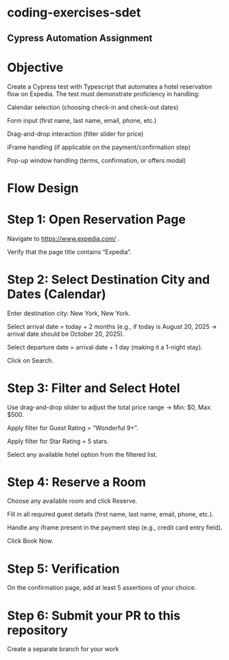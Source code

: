 # coding-exercises-sdet
## Cypress Automation Assignment
# Objective

Create a Cypress test with Typescript that automates a hotel reservation flow on Expedia. The test must demonstrate proficiency in handling:

Calendar selection (choosing check-in and check-out dates)

Form input (first name, last name, email, phone, etc.)

Drag-and-drop interaction (filter slider for price)

iFrame handling (if applicable on the payment/confirmation step)

Pop-up window handling (terms, confirmation, or offers modal)

# Flow Design
# Step 1: Open Reservation Page

Navigate to https://www.expedia.com/
.

Verify that the page title contains “Expedia”.

# Step 2: Select Destination City and Dates (Calendar)

Enter destination city: New York, New York.

Select arrival date = today + 2 months (e.g., if today is August 20, 2025 → arrival date should be October 20, 2025).

Select departure date = arrival date + 1 day (making it a 1-night stay).

Click on Search.

# Step 3: Filter and Select Hotel

Use drag-and-drop slider to adjust the total price range → Min: $0, Max: $500.

Apply filter for Guest Rating = “Wonderful 9+”.

Apply filter for Star Rating = 5 stars.

Select any available hotel option from the filtered list.

# Step 4: Reserve a Room

Choose any available room and click Reserve.

Fill in all required guest details (first name, last name, email, phone, etc.).

Handle any iframe present in the payment step (e.g., credit card entry field).

Click Book Now.

# Step 5: Verification

On the confirmation page, add at least 5 assertions of your choice.

# Step 6: Submit your PR to this repository

Create a separate branch for your work
